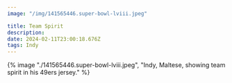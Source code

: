 ```yaml
---
image: "/img/141565446.super-bowl-lviii.jpeg"

title: Team Spirit
description: 
date: 2024-02-11T23:00:18.676Z
tags: Indy
---
```

{% image "./141565446.super-bowl-lviii.jpeg", "Indy, Maltese, showing team spirit in his 49ers jersey." %}